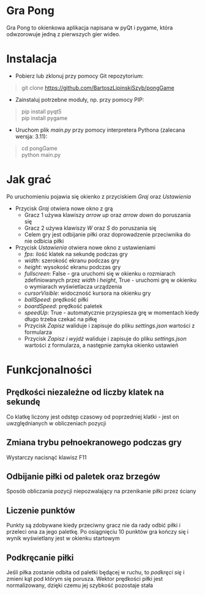 ﻿# Gra Pong
Gra Pong to okienkowa aplikacja napisana w pyQt i pygame, która odwzorowuje jedną z pierwszych gier wideo.
# Instalacja
 - Pobierz lub zklonuj przy pomocy Git repozytorium:
> git clone https://github.com/BartoszLipinskiSzyb/pongGame
 - Zainstaluj potrzebne moduły, np. przy pomocy PIP:
> pip install pyqt5  
> pip install pygame
 - Uruchom plik *main.py* przy pomocy interpretera Pythona (zalecana wersja: 3.11):
> cd pongGame  
> python main.py
# Jak grać
Po uruchomieniu pojawia się okienko z przyciskiem *Graj* oraz *Ustawienia*
 - Przycisk *Graj* otwiera nowe okno z grą
	 - Gracz 1 używa klawiszy *arrow up* oraz *arrow down* do poruszania się
	 - Gracz 2 używa klawiszy *W* oraz *S* do poruszania się
	 - Celem gry jest odbijanie piłki oraz doprowadzenie przeciwnika do nie odbicia piłki
 - Przycisk *Ustawienia* otwiera nowe okno z ustawieniami
	 - *fps*: ilość klatek na sekundę podczas gry
	 - *width*: szerokość ekranu podczas gry
	 - *height*: wysokość ekranu podczas gry
	 - *fullscreen*: False - gra uruchomi się w okienku o rozmiarach zdefiniowanych przez *width* i *height*, True - uruchomi grę w okienku o wymiarach wyświetlacza urządzenia
	 - *cursorVisible*: widoczność kursora na okienku gry
	 - *ballSpeed*: prędkość piłki
	 - *boardSpeed*: prędkość paletek
	 - *speedUp*: True - automatycznie przyspiesza grę w momentach kiedy długo trzeba czekać na piłkę
	 - Przycisk *Zapisz* waliduje i zapisuje do pliku *settings.json* wartości z formularza
	 - Przycisk *Zapisz i wyjdź* waliduje i zapisuje do pliku *settings.json* wartości z formularza, a następnie zamyka okienko ustawień
# Funkcjonalności
## Prędkości niezależne od liczby klatek na sekundę
Co klatkę liczony jest odstęp czasowy od poprzedniej klatki  - jest on uwzględnianych w obliczeniach pozycji
## Zmiana trybu pełnoekranowego podczas gry
Wystarczy nacisnąć klawisz F11
## Odbijanie piłki od paletek oraz brzegów
Sposób obliczania pozycji niepozwalający na przenikanie piłki przez ściany
## Liczenie punktów
Punkty są zdobywane kiedy przeciwny gracz nie da rady odbić piłki i przeleci ona za jego paletkę. Po osiągnięciu 10 punktów gra kończy się i wynik wyświetlany jest w okienku startowym
## Podkręcanie piłki
Jeśli piłka zostanie odbita od paletki będącej w ruchu, to *podkręci się* i zmieni kąt pod którym się porusza. Wektor prędkości piłki jest normalizowany, dzięki czemu jej szybkość pozostaje stała

